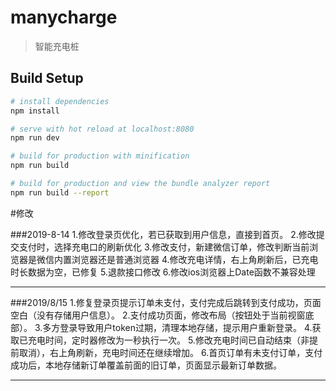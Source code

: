 # manycharge

> 智能充电桩

## Build Setup

``` bash
# install dependencies
npm install

# serve with hot reload at localhost:8080
npm run dev

# build for production with minification
npm run build

# build for production and view the bundle analyzer report
npm run build --report
```

#修改

###2019-8-14
1.修改登录页优化，若已获取到用户信息，直接到首页。
2.修改提交支付时，选择充电口的刷新优化
3.修改支付，新建微信订单，修改判断当前浏览器是微信内置浏览器还是普通浏览器
4.修改充电详情，右上角刷新后，已充电时长数据为空，已修复
5.退款接口修改
6.修改ios浏览器上Date函数不兼容处理

***

###2019/8/15
1.修复登录页提示订单未支付，支付完成后跳转到支付成功，页面空白（没有存储用户信息）。
2.支付成功页面，修改布局（按钮处于当前视窗底部）。
3.多方登录导致用户token过期，清理本地存储，提示用户重新登录。
4.获取已充电时间，定时器修改为一秒执行一次。
5.修改充电时间已自动结束（非提前取消），右上角刷新，充电时间还在继续增加。
6.首页订单有未支付订单，支付成功后，本地存储新订单覆盖前面的旧订单，页面显示最新订单数据。
 
***

